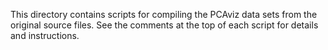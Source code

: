 This directory contains scripts for compiling the PCAviz data sets
from the original source files. See the comments at the top of each
script for details and instructions.
